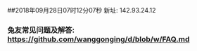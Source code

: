 ##2018年09月28日07时12分07秒 新址: 142.93.24.12
### 兔友常见问题及解答: https://github.com/wanggonging/d/blob/w/FAQ.md
